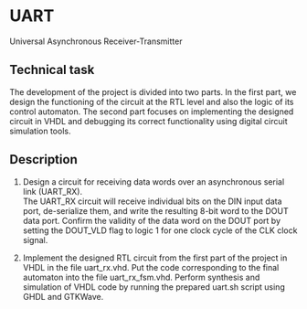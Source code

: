 # UART
Universal Asynchronous Receiver-Transmitter

## Technical task

The development of the project is divided into two parts. In the first part, we design the functioning of the circuit at the RTL level and also the logic of its control automaton. 
The second part focuses on implementing the designed circuit in VHDL and debugging its correct functionality using digital circuit simulation tools.


## Description
1. Design a circuit for receiving data words over an asynchronous serial link (UART_RX).  
The UART_RX circuit will receive individual bits on the DIN input data port, de-serialize them, and write the resulting
8-bit word to the DOUT data port. Confirm the validity of the data word on the DOUT port by setting the DOUT_VLD flag to logic 1 for one clock cycle of the CLK clock signal.

2. Implement the designed RTL circuit from the first part of the project in VHDL in the file uart_rx.vhd.
Put the code corresponding to the final automaton into the file uart_rx_fsm.vhd.
Perform synthesis and simulation of VHDL code by running the prepared uart.sh script using GHDL and GTKWave.
